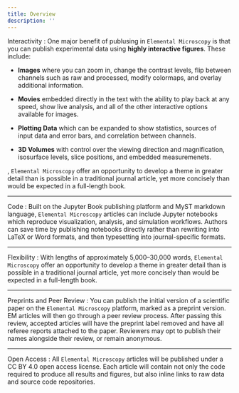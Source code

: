```yaml
---
title: Overview
description: ''
---
```




Interactivity
: One major benefit of publusing in `Elemental Microscopy` is that you can publish experimental data using **highly interactive figures**. These include:

- **Images** where you can zoom in, change the contrast levels, flip between channels such as raw and processed, modify colormaps, and overlay additional information.

- **Movies** embedded directly in the text with the ability to play back at any speed, show live analysis, and all of the other interactive options available for images.

- **Plotting Data** which can be expanded to show statistics, sources of input data and error bars, and correlation between channels. 

- **3D Volumes** with control over the viewing direction and magnification, isosurface levels, slice positions, and embedded measuremenets.


, `Elemental Microscopy` offer an opportunity to develop a theme in greater detail than is possible in a traditional journal article, yet more concisely than would be expected in a full-length book.

---
Code
: Built on the Jupyter Book publishing platform and MyST markdown language, `Elemental Microscopy` articles can include Jupyter notebooks which reproduce visualization, analysis, and simulation workflows. Authors can save time by publishing notebooks directly rather than rewriting into LaTeX or Word formats, and then typesetting into journal-specific formats.

---
Flexibility
: With lengths of approximately 5,000–30,000 words, `Elemental Microscopy` offer an opportunity to develop a theme in greater detail than is possible in a traditional journal article, yet more concisely than would be expected in a full-length book.

---
Preprints and Peer Review
: You can publish the initial version of a scientific paper on the `Elemental Microscopy` platform, marked as a preprint version. EM articles will then go through a peer review process. After passing this review, accepted articles will have the preprint label removed and have all referee reports attached to the paper. Reviewers may opt to publish their names alongside their review, or remain anonymous.

---
Open Access
: All `Elemental Microscopy` articles will be published under a CC BY 4.0 open access license. Each article will contain not only the code required to produce all results and figures, but also inline links to raw data and source code repositories.

